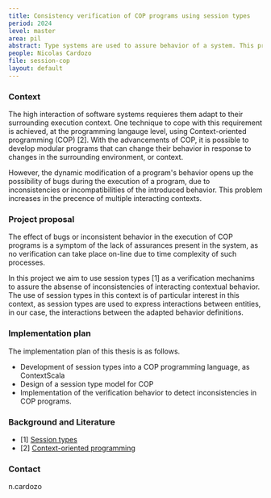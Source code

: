 ```yaml
---
title: Consistency verification of COP programs using session types
period: 2024
level: master
area: pil
abstract: Type systems are used to assure behavior of a system. This project will tackle the consistency and interaction of dynamic behavior for adaptive systems
people: Nicolas Cardozo
file: session-cop
layout: default
---
```


### Context

The high interaction of software systems requieres them adapt to their surrounding execution context. One technique to cope with this requirement is achieved, at the programming langauge level, using Context-oriented programming (COP) [2]. With the advancements of COP, it is possible to develop modular programs that can change their behavior in response to changes in the surrounding environment, or context.

However, the dynamic modification of a program's behavior opens up the possibility of bugs during the execution of a program, due to inconsistencies or incompatibilities of the introduced behavior. This problem increases in the precence of multiple interacting contexts.

### Project proposal

The effect of bugs or inconsistent behavior in the execution of COP programs is a symptom of the lack of assurances present in the system, as no verification can take place on-line due to time complexity of such processes.

In this project we aim to use session types [1] as a verification mechanims to assure the absense of inconsistencies of interacting contextual behavior. The use of session types in this context is of particular interest in this context, as session types are used to express interactions between entities, in our case, the interactions between the adapted behavior definitions.

### Implementation plan

The implementation plan of this thesis is as follows.

- Development of session types into a COP programming language, as ContextScala
- Design of a session type model for COP
- Implementation of the verification behavior to detect inconsistencies in COP programs.

### Background and Literature

- [1] [Session types](https://dl.acm.org/doi/10.1145/2370776.2370794)
- [2] [Context-oriented programming](https://dl.acm.org/doi/10.1145/2451436.2451461)

### Contact

n.cardozo
